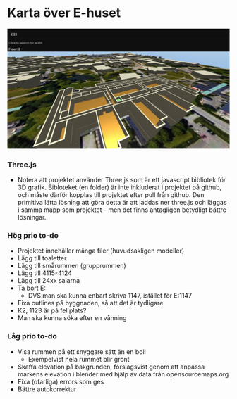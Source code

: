 # Karta över E-huset
![Karta över E-huset](image.png)

### Three.js
* Notera att projektet använder Three.js som är ett javascript bibliotek för 3D grafik. Bibloteket (en folder) är inte inkluderat i projektet på github, och måste därför kopplas till projektet efter pull från github. Den primitiva lätta lösning att göra detta är att laddas ner three.js och läggas i samma mapp som projektet - men det finns antagligen betydligt bättre lösningar.

### Hög prio to-do
* Projektet innehåller många filer (huvudsakligen modeller)
* Lägg till toaletter
* Lägg till smårummen (grupprummen)
* Lägg till 4115-4124
* Lägg till 24xx salarna
* Ta bort E:
  * DVS man ska kunna enbart skriva 1147, istället för E:1147
* Fixa outlines på byggnaden, så att det är tydligare
* K2, 1123 är på fel plats?
* Man ska kunna söka efter en vånning

### Låg prio to-do
* Visa rummen på ett snyggare sätt än en boll
  * Exempelvist hela rummet blir grönt
* Skaffa elevation på bakgrunden, förslagsvist genom att anpassa markens elevation i blender med hjälp av data från opensourcemaps.org
* Fixa (ofarliga) errors som ges
* Bättre autokorrektur






